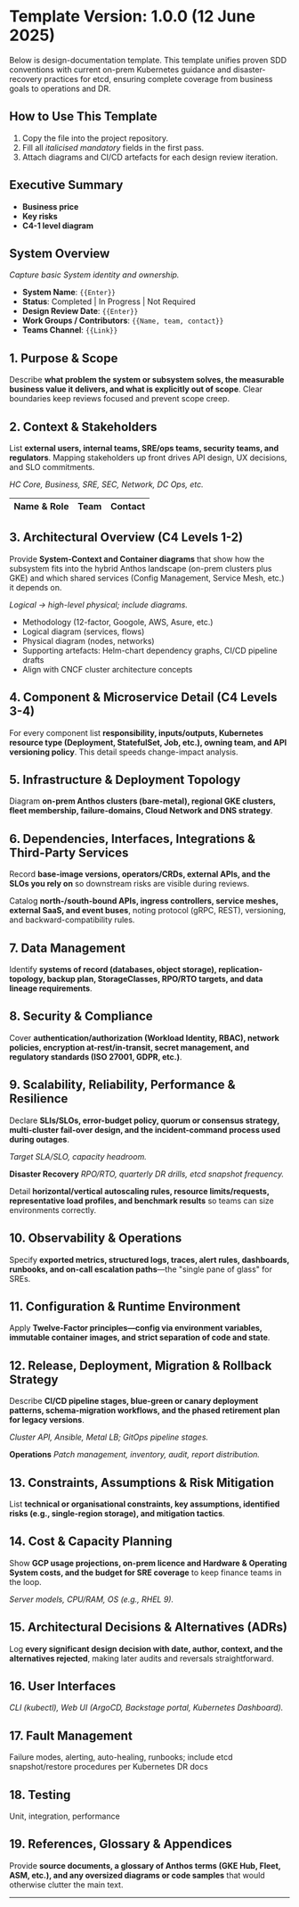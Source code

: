 # **Template Version**: 1.0.0 (12 June 2025)

Below is design-documentation template. This template unifies proven SDD conventions with current on-prem Kubernetes guidance and disaster-recovery practices for etcd, ensuring complete coverage from business goals to operations and DR.

## How to Use This Template

1. Copy the file into the project repository.
2. Fill all *italicised mandatory* fields in the first pass.
3. Attach diagrams and CI/CD artefacts for each design review iteration.

## Executive Summary

* **Business price**
* **Key risks**
* **C4-1 level diagram**

## System Overview

*Capture basic System identity and ownership.*

* **System Name**: `{{Enter}}`
* **Status**: Completed | In Progress | Not Required
* **Design Review Date**: `{{Enter}}`
* **Work Groups / Contributors**: `{{Name, team, contact}}`
* **Teams Channel**: `{{Link}}`

## 1. Purpose & Scope

Describe **what problem the system or subsystem solves, the measurable business value it delivers, and what is explicitly out of scope**. Clear boundaries keep reviews focused and prevent scope creep.

## 2. Context & Stakeholders

List **external users, internal teams, SRE/ops teams, security teams, and regulators**. Mapping stakeholders up front drives API design, UX decisions, and SLO commitments.

*HC Core, Business, SRE, SEC, Network, DC Ops, etc.*

| Name & Role | Team | Contact |
| ----------- | ---- | ------- |

## 3. Architectural Overview (C4 Levels 1-2)

Provide **System-Context and Container diagrams** that show how the subsystem fits into the hybrid Anthos landscape (on-prem clusters plus GKE) and which shared services (Config Management, Service Mesh, etc.) it depends on.

*Logical -> high-level physical; include diagrams.*

* Methodology (12-factor, Googole, AWS, Asure, etc.)
* Logical diagram (services, flows)
* Physical diagram (nodes, networks)
* Supporting artefacts: Helm-chart dependency graphs, CI/CD pipeline drafts
* Align with CNCF cluster architecture concepts

## 4. Component & Microservice Detail (C4 Levels 3-4)

For every component list **responsibility, inputs/outputs, Kubernetes resource type (Deployment, StatefulSet, Job, etc.), owning team, and API versioning policy**. This detail speeds change-impact analysis.

## 5. Infrastructure & Deployment Topology

Diagram **on-prem Anthos clusters (bare-metal), regional GKE clusters, fleet membership, failure-domains, Cloud Network and DNS strategy**.

## 6. Dependencies, Interfaces, Integrations & Third-Party Services

Record **base-image versions, operators/CRDs, external APIs, and the SLOs you rely on** so downstream risks are visible during reviews.

Catalog **north-/south-bound APIs, ingress controllers, service meshes, external SaaS, and event buses**, noting protocol (gRPC, REST), versioning, and backward-compatibility rules.

## 7. Data Management

Identify **systems of record (databases, object storage), replication-topology, backup plan, StorageClasses, RPO/RTO targets, and data lineage requirements**.

## 8. Security & Compliance

Cover **authentication/authorization (Workload Identity, RBAC), network policies, encryption at-rest/in-transit, secret management, and regulatory standards (ISO 27001, GDPR, etc.)**.

## 9. Scalability, Reliability, Performance & Resilience

Declare **SLIs/SLOs, error-budget policy, quorum or consensus strategy, multi-cluster fail-over design, and the incident-command process used during outages**.

*Target SLA/SLO, capacity headroom.*

**Disaster Recovery** *RPO/RTO, quarterly DR drills, etcd snapshot frequency.*

Detail **horizontal/vertical autoscaling rules, resource limits/requests, representative load profiles, and benchmark results** so teams can size environments correctly.

## 10. Observability & Operations

Specify **exported metrics, structured logs, traces, alert rules, dashboards, runbooks, and on-call escalation paths**—the "single pane of glass" for SREs.

## 11. Configuration & Runtime Environment

Apply **Twelve-Factor principles—config via environment variables, immutable container images, and strict separation of code and state**.

## 12. Release, Deployment, Migration & Rollback Strategy

Describe **CI/CD pipeline stages, blue-green or canary deployment patterns, schema-migration workflows, and the phased retirement plan for legacy versions**.

*Cluster API, Ansible, Metal LB; GitOps pipeline stages.*

**Operations** *Patch management, inventory, audit, report distribution.*

## 13. Constraints, Assumptions & Risk Mitigation

List **technical or organisational constraints, key assumptions, identified risks (e.g., single-region storage), and mitigation tactics**.

## 14. Cost & Capacity Planning

Show **GCP usage projections, on-prem licence and Hardware & Operating System costs, and the budget for SRE coverage** to keep finance teams in the loop.

*Server models, CPU/RAM, OS (e.g., RHEL 9).*

## 15. Architectural Decisions & Alternatives (ADRs)

Log **every significant design decision with date, author, context, and the alternatives rejected**, making later audits and reversals straightforward.

## 16. User Interfaces

*CLI (kubectl), Web UI (ArgoCD, Backstage portal, Kubernetes Dashboard).*

## 17. Fault Management

Failure modes, alerting, auto-healing, runbooks; include etcd snapshot/restore procedures per Kubernetes DR docs

## 18. Testing

Unit, integration, performance

## 19. References, Glossary & Appendices

Provide **source documents, a glossary of Anthos terms (GKE Hub, Fleet, ASM, etc.), and any oversized diagrams or code samples** that would otherwise clutter the main text.

---
